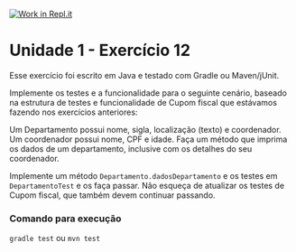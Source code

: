 [![Work in Repl.it](https://classroom.github.com/assets/work-in-replit-14baed9a392b3a25080506f3b7b6d57f295ec2978f6f33ec97e36a161684cbe9.svg)](https://classroom.github.com/online_ide?assignment_repo_id=3358840&assignment_repo_type=AssignmentRepo)
# Unidade 1 - Exercício 12
Esse exercício foi escrito em Java e testado com Gradle ou Maven/jUnit.

Implemente os testes e a funcionalidade para o seguinte cenário, baseado na estrutura de testes e funcionalidade de Cupom fiscal que estávamos fazendo nos exercícios anteriores:

Um Departamento possui nome, sigla, localização (texto) e coordenador. Um coordenador possui nome, CPF e idade. Faça um método que imprima os dados de um departamento, inclusive com os detalhes do seu coordenador.

Implemente um método `Departamento.dadosDepartamento` e os testes em `DepartamentoTest` e os faça passar. Não esqueça de atualizar os testes de Cupom fiscal, que também devem continuar passando.

### Comando para execução
`gradle test`
ou
`mvn test`
